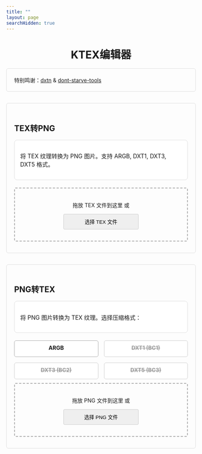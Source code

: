 ```yaml
---
title: ""
layout: page
searchHidden: true
---
```


<style>
  
  h1 {
  text-align: center;
  }
  
    .section {
        margin-bottom: 30px;
        padding: 20px;
        border: 1px solid #ddd;
        border-radius: 5px;
    }
  
  .tool-info {
  background: white;
  padding: 15px;
  border-radius: 8px;
  margin-bottom: 20px;
  font-size: 0.95rem;
  border: 1px solid #ddd;
  }
  
  .tool-info ul {
  padding-left: 20px;
  margin: 10px 0;
  }
  
  .tool-info li {
  margin-bottom: 8px;
  }
  
  .drop-zone {
  border: 2px dashed #aaa;
  padding: 20px;
  text-align: center;
  margin: 10px 0;
  cursor: pointer;
  border-radius: 3px;
  }
  .drop-zone.drag-over {
  border-color: #666;
  }
  
  
  .section button {
  border: 1px solid #ccc;
  border-radius: 5px;
  padding: 10px;
  margin: 10px auto;
  border-radius: 3px;
  cursor: pointer;
  display: block;
  width: 200px; /* 固定宽度，根据需求调整数值 */
  }
  .section button:hover {
  transform: translateY(-1px);
  box-shadow: 0 2px 8px #666;
  }
  
  .file-info {
  padding: 15px;
  background: white;
  border-radius: 8px;
  margin: 15px 0;
  font-size: 0.9rem;
  border: 1px solid #ddd;
  }

  select, .format-selector {
  width: 100%;
  padding: 12px;
  border: 2px solid #ddd;
  border-radius: 4px;
  margin: 15px 0;
  font-size: 1rem;
  background: white;
  }
  
  #dxtFormatSelect {
  display: flex;
  flex-wrap: wrap;
  gap: 15px;
  margin: 0 0 10px 0;
  }
  
  .option-card {
  border: 2px solid #ddd;
  border-radius: 8px;
  padding: 10px;
  margin-bottom: 0;
  cursor: pointer;
  transition: all 0.3s ease;
  flex: 1;
  min-width: calc(50% - 15px);
  box-sizing: border-box;
  background: white;
  text-align: center;
  }
  
  .option-card:hover {
  transform: translateY(-1px);
  box-shadow: 0 2px 8px #666;
  }
  
  .option-card.selected {
  border: 1px solid #aaa;
  border-radius: 5px;
  }
  
  .option-card h4 {
  margin: 0 0 5px 0;
  font-size: 0.9rem;
  }
  
  .option-card p {
  margin: 0;
  font-size: 0.8rem;
  }
  
  
  
  .option-card-disabled {
  border: 1px solid #ccc;
  border-radius: 5px;
  padding: 10px;
  margin-bottom: 0;
  cursor: pointer;
  transition: all 0.3s ease;
  flex: 1;
  min-width: calc(50% - 15px);
  box-sizing: border-box;
  background: white;
  text-align: center;
  }
  .option-card-disabled h4 {
  margin: 0 0 5px 0;
  font-size: 0.9rem;
  color: #999;
  }


  .progress-container {
  margin: 20px 0;
  display: none;
  }
  
  .progress-bar {
  height: 20px;
  border-radius: 4px;
  overflow: hidden;
  margin-bottom: 10px;
  }
  
  .progress-fill {
  height: 100%;
  background: #4cd964;
  width: 0%;
  transition: width 0.5s ease;
  border-radius: 4px;
  }
  
  .thumbnail {
  width: 100%;
  height: 200px;
  border-radius: 6px;
  margin: 15px 0;
  display: flex;
  align-items: center;
  justify-content: center;
  overflow: hidden;
  display: none;
  border: 1px solid #ddd;
  }
  
  .thumbnail img {
  max-width: 100%;
  max-height: 100%;
  object-fit: contain;
  }
  
  .hidden {
  display: none;
  }
  
  .error-message {
  color: red;
  background: rgba(231, 76, 60, 0.1);
  padding: 10px;
  border-radius: 4px;
  margin: 10px 0;
  display: none;
  border: 1px solid rgba(231, 76, 60, 0.2);
  }
  
  #downloadAllBtn, #downloadKlfaBtn {
  display: block;
  margin: 10px auto;
  width: 80%;
  max-width: 300px;
  }
</style>



<h1>KTEX编辑器</h1>

<div class="section">
特别鸣谢：<a href="https://github.com/LordVonAdel/dxtn" target="_blank">dxtn</a>
& <a href="https://github.com/handsomematt/dont-starve-tools" target="_blank">dont-starve-tools</a>
</div>

<!-- TEX转PNG部分 -->
<div class="section">
  <h2><i class="fas fa-file-export"></i> TEX转PNG</h2>
  <div class="tool-info">
  <p>将 TEX 纹理转换为 PNG 图片。支持 ARGB, DXT1, DXT3, DXT5 格式。</p>
  <!-- <ul> -->
  <!-- <li>DXT1 (无Alpha通道压缩)</li> -->
  <!-- <li>DXT3 (带Alpha通道压缩)</li> -->
  <!-- <li>DXT5 (高质量Alpha通道压缩)</li> -->
  <!-- <li>ARGB (未压缩32位格式)</li> -->
  <!-- </ul> -->
  </div>
  
  <div id="texDropZone" class="drop-zone">
  <!-- <i class="fas fa-file-import"></i> -->
  <p>拖放 TEX 文件到这里 或</p>
  <button id="texBrowseBtn">选择 TEX 文件</button>
  <input type="file" id="texFileInput" accept=".tex" style="display: none;">
  </div>
  
  <div class="thumbnail" id="texThumbnail">
  <!-- 预览图将在这里显示 -->
  </div>
  
  <div class="file-info" id="texInfo" style="display: none;">
  <p><strong>文件信息：</strong> <span id="texFileName"></span></p>
  <p><strong>格式：</strong> <span id="texFormat"></span></p>
  <p><strong>尺寸：</strong> <span id="texDimensions"></span></p>
  <p><strong>大小：</strong> <span id="texSize"></span></p>
  <button id="downloadPngBtn" class="btn-success" disabled>
  <i class="fas fa-download"></i> 下载PNG
  </button>
  </div>
  
  <div class="error-message" id="texError"></div>
  
  <div class="btn-group" style="display: none;">
  <button id="convertTexBtn" class="btn-primary" disabled >
  <i class="fas fa-sync-alt"></i> 转换为PNG
  </button>
  </div>
</div>

<!-- PNG转TEX部分 -->
<div class="section">
  <h2><i class="fas fa-file-import"></i> PNG转TEX</h2>
  <div class="tool-info">
  <p>将 PNG 图片转换为 TEX 纹理。选择压缩格式：</p>
  </div>
  
  <div id="dxtFormatSelect">
  <div class="option-card selected" data-format="argb">
  <h4>ARGB</h4>
  <!-- <p>最高质量 - 无压缩</p> -->
  </div>
  <div class="option-card-disabled" data-format="dxt1">
  <!-- <h4>DXT1 (BC1)</h4> -->
  <h4><s>DXT1 (BC1)</s></h4>

  <!-- <p>4:1压缩 - 适合大多数无透明纹理</p> -->
  </div>
  <div class="option-card-disabled" data-format="dxt3">
  <!-- <h4>DXT3 (BC2)</h4> -->
  <h4><s>DXT3 (BC2)</s></h4>
  <!-- <p>4:1压缩 - 带独立Alpha通道</p> -->
  </div>
  <div class="option-card-disabled" data-format="dxt5">
  <!-- <h4>DXT5 (BC3)</h4> -->
  <h4><s>DXT5 (BC3)</s></h4>
  <!-- <p>4:1压缩 - 高质量透明通道</p> -->
  </div>
  </div>
  
  <div id="pngDropZone" class="drop-zone">
  <!-- <i class="fas fa-file-import"></i> -->
  <p>拖放 PNG 文件到这里 或</p>
  <button id="texBrowseBtn">选择 PNG 文件</button>
  <!-- <p class="small">支持PNG格式图像文件</p> -->
  <input type="file" id="pngFileInput" accept=".png" style="display: none;">
  </div>
  
  
  <div class="thumbnail" id="pngThumbnail">
  <!-- 预览图将在这里显示 -->
  </div>
  
  <div class="file-info" id="pngInfo" style="display: none;">
  <p><strong>文件信息：</strong> <span id="pngFileName"></span></p>
  <p><strong>尺寸：</strong> <span id="pngDimensions"></span></p>
  <p><strong>大小：</strong> <span id="pngSize"></span></p>
  <button id="downloadTexBtn" class="btn-success" disabled>
  <i class="fas fa-download"></i> 下载TEX
  </button>
  </div>
  
  <div class="error-message" id="pngError"></div>
  
  <div class="btn-group" style="display: none;">
  <button id="convertPngBtn" class="btn-primary" disabled >
  <i class="fas fa-cogs"></i> 转换为TEX
  </button>
  </div>
</div>

<div class="progress-container" id="progressContainer">
  <div class="progress-bar">
  <div class="progress-fill" id="progressFill"></div>
  </div>
  <p id="progressText">处理中，请稍候...</p>
</div>

<!-- <div class="section"> -->
  <!-- <p><strong>免责声明：</strong> 本工具仅供学习使用，请勿用于任何非法用途。使用本工具即表示您了解并同意承担所有责任。</p> -->
<!-- </div> -->

<!-- 外部ktex.js文件 -->
<script src="/js/ktex.encrypt.js"></script>

<script>
    // 网页交互功能
    document.addEventListener('DOMContentLoaded', function() {
        // 文件选择器元素
        const texFileInput = document.getElementById('texFileInput');
        const pngFileInput = document.getElementById('pngFileInput');
        
        // 拖放区元素
        const texDropZone = document.getElementById('texDropZone');
        const pngDropZone = document.getElementById('pngDropZone');
        
        // 转换按钮元素
        const convertTexBtn = document.getElementById('convertTexBtn');
        const convertPngBtn = document.getElementById('convertPngBtn');
        
        // 下载按钮元素
        const downloadPngBtn = document.getElementById('downloadPngBtn');
        const downloadTexBtn = document.getElementById('downloadTexBtn');
        
        // 进度条元素
        const progressContainer = document.getElementById('progressContainer');
        const progressFill = document.getElementById('progressFill');
        const progressText = document.getElementById('progressText');
        
        // 文件信息元素
        const texInfo = document.getElementById('texInfo');
        const pngInfo = document.getElementById('pngInfo');
        
        // 缩略图元素
        const texThumbnail = document.getElementById('texThumbnail');
        const pngThumbnail = document.getElementById('pngThumbnail');
        
        // 错误信息元素
        const texError = document.getElementById('texError');
        const pngError = document.getElementById('pngError');
        
        // 存储当前处理的文件
        let currentTexFile = null;
        let currentPngFile = null;
        let currentDxtFormat = 'argb';
        let convertedPngData = null;
        let convertedTexData = null;
        
        // 设置当前DXT格式
        document.querySelectorAll('.option-card').forEach(card => {
            card.addEventListener('click', function() {
                document.querySelectorAll('.option-card').forEach(c => 
                    c.classList.remove('selected'));
                
                this.classList.add('selected');
                currentDxtFormat = this.dataset.format;
            });
        });
        
        

        
        // 为拖放区添加事件监听器
        setupDropZone(texDropZone, texFileInput, handleTexFile);
        setupDropZone(pngDropZone, pngFileInput, handlePngFile);
        
        // 设置拖放区功能
        function setupDropZone(dropZone, fileInput, handler) {
            dropZone.addEventListener('click', () => fileInput.click());
            
            ['dragenter', 'dragover', 'dragleave', 'drop'].forEach(eventName => {
                dropZone.addEventListener(eventName, preventDefaults, false);
            });
            
            function preventDefaults(e) {
                e.preventDefault();
                e.stopPropagation();
            }
            
            ['dragenter', 'dragover'].forEach(eventName => {
                dropZone.addEventListener(eventName, highlight, false);
            });
            
            ['dragleave', 'drop'].forEach(eventName => {
                dropZone.addEventListener(eventName, unhighlight, false);
            });
            
            function highlight() {
                dropZone.classList.add('drag-over');
            }
            
            function unhighlight() {
                dropZone.classList.remove('drag-over');
            }
            
            dropZone.addEventListener('drop', handleDrop, false);
            
            fileInput.addEventListener('change', handleInput, false);
            
            function handleDrop(e) {
                const dt = e.dataTransfer;
                const files = dt.files;
                if (files.length) {
                    handler(files[0]);
                }
            }
            
            function handleInput(e) {
                if (this.files.length) {
                    handler(this.files[0]);
                }
            }
        }
        
        // 处理TEX文件
        function handleTexFile(file) {
            if (!file.name.toLowerCase().endsWith('.tex')) {
                showError(texError, '请上传有效的TEX文件');
                return;
            }
            
            hideError(texError);
            currentTexFile = file;
            
            // 显示文件信息
            document.getElementById('texFileName').textContent = file.name;
            document.getElementById('texDimensions').textContent = "未知";
            document.getElementById('texFormat').textContent = "未知";
            document.getElementById('texSize').textContent = formatFileSize(file.size);
            texInfo.style.display = 'block';
            
            // 启用转换按钮
            convertTexBtn.disabled = false;
            downloadPngBtn.disabled = true;
            
            // 清除之前的转换结果
            convertedPngData = null;
            texThumbnail.innerHTML = '';
            texThumbnail.style.display = 'none';
            
            convertTexFn();
        }
        
        // 处理PNG文件
        function handlePngFile(file) {
            if (!file.name.toLowerCase().endsWith('.png')) {
                showError(pngError, '请上传有效的PNG文件');
                return;
            }
            
            hideError(pngError);
            currentPngFile = file;
            
            // 显示文件信息
            document.getElementById('pngFileName').textContent = file.name;
            document.getElementById('pngSize').textContent = formatFileSize(file.size);
            pngInfo.style.display = 'block';
            downloadTexBtn.disabled = true;
            
            // 清除之前的转换结果
            convertedTexData = null;
            
            // 显示预览图片
            const reader = new FileReader();
            reader.onload = function(e) {
                const img = new Image();
                img.onload = function() {
                    document.getElementById('pngDimensions').textContent = `${img.width}×${img.height}像素`;
                    pngThumbnail.innerHTML = `<img src="${e.target.result}" alt="预览">`;
                    pngThumbnail.style.display = 'flex';
                    convertPngBtn.disabled = false;
                };
                img.src = e.target.result;
            };
            reader.readAsDataURL(file);
            
            convertPngFn();
        }
        
        // 转换TEX为PNG
        convertTexBtn.addEventListener('click', convertTexFn);
        
        function convertTexFn() {
            if (!currentTexFile) return;
            
            showProgress(true);
            simulateProgress();
            
            const reader = new FileReader();
            reader.onload = function(e) {
                try {
                    const texData = new Uint8Array(e.target.result);
                    const texFile = TEXFile.fromArrayBuffer(texData.buffer);
                    
                    // 获取格式和尺寸
                    const format = texFile.getPixelFormat();
                    const width = texFile.mipmaps[0].width;
                    const height = texFile.mipmaps[0].height;
                    
                    // 更新文件信息
                    document.getElementById('texDimensions').textContent = `${width}×${height}像素`;
                    document.getElementById('texFormat').textContent = format.toUpperCase();
                    
                    
                    // 创建compression对象
                    let compression;
                    switch(format) {
                        case 'dxt1':
                            compression = {
                                blockSize: DXT1BlockSize,
                                blockDecompressMethod: decompressBlockDXT1
                            };
                            break;
                        case 'dxt3':
                            compression = {
                                blockSize: DXT3BlockSize,
                                blockDecompressMethod: decompressBlockDXT3
                            };
                            break;
                        case 'dxt5':
                            compression = {
                                blockSize: DXT5BlockSize,
                                blockDecompressMethod: decompressBlockDXT5
                            };
                            break;
                        case 'argb':
                            // 对于ARGB格式，不需要压缩
                            compression = null;
                            break;
                        default:
                            throw new Error("不支持的DXT格式");
                    }
                    
                    
                    let rgbaData;
                    
                    // 处理不同的格式
                    if (format === 'argb') {
                        // ARGB格式直接使用原始数据
                        rgbaData = texFile.mipmaps[0].data;
                    } else {
                        // DXT格式需要解压缩
                        rgbaData = decompress(width, height, texFile.mipmaps[0].data, compression);
                    }
                    
                    
                    // 修复：翻转图像数据（解决上下颠倒问题）
                    const flippedData = new Uint8ClampedArray(rgbaData.length);
                    for (let y = 0; y < height; y++) {
                        for (let x = 0; x < width; x++) {
                            const srcIndex = (y * width + x) * 4;
                            const destIndex = ((height - 1 - y) * width + x) * 4;
                            flippedData[destIndex] = rgbaData[srcIndex];         // R
                            flippedData[destIndex + 1] = rgbaData[srcIndex + 1]; // G
                            flippedData[destIndex + 2] = rgbaData[srcIndex + 2]; // B
                            flippedData[destIndex + 3] = rgbaData[srcIndex + 3]; // A
                        }
                    }
                    
                    // 创建Canvas并绘制图像
                    const canvas = document.createElement('canvas');
                    canvas.width = width;
                    canvas.height = height;
                    const ctx = canvas.getContext('2d');
                    const imageData = ctx.createImageData(width, height);
                    imageData.data.set(flippedData)
                    ctx.putImageData(imageData, 0, 0);
                    
                    // 转换为PNG数据URL
                    convertedPngData = canvas.toDataURL('image/png');
                    
                    // 显示转换后的图像
                    texThumbnail.innerHTML = `<img src="${convertedPngData}" alt="转换后的PNG">`;
                    texThumbnail.style.display = 'flex';
                    
                    // 启用下载按钮
                    convertTexBtn.disabled = true;
                    downloadPngBtn.disabled = false;
                    showProgress(false);
                } catch (error) {
                    showError(texError, `转换失败: ${error.message}`);
                    showProgress(false);
                }
            };
            reader.readAsArrayBuffer(currentTexFile);
        };
        
        // 转换PNG为TEX
        convertPngBtn.addEventListener('click', convertPngFn);
        
        function convertPngFn() {
            if (!currentPngFile) return;
            
            showProgress(true);
            simulateProgress();
            
            const reader = new FileReader();
            reader.onload = function(e) {
                const img = new Image();
                img.onload = function() {
                    try {
                        const canvas = document.createElement('canvas');
                        canvas.width = img.width;
                        canvas.height = img.height;
                        const ctx = canvas.getContext('2d');
                        ctx.drawImage(img, 0, 0);
                        
                        // 获取图像数据
                        const imageData = ctx.getImageData(0, 0, img.width, img.height);
                        const rgbaData = imageData.data;
                        
                        // 创建compression对象
                        let compression;
                        switch(currentDxtFormat) {
                            case 'dxt1':
                                compression = {
                                    blockSize: DXT1BlockSize,
                                    blockCompressMethod: compressBlockDXT1
                                };
                                break;
                            case 'dxt3':
                                compression = {
                                    blockSize: DXT3BlockSize,
                                    blockCompressMethod: compressBlockDXT3
                                };
                                break;
                            case 'dxt5':
                                compression = {
                                    blockSize: DXT5BlockSize,
                                    blockCompressMethod: compressBlockDXT5
                                };
                                break;
                            case 'argb':
                                // 对于ARGB格式，不需要压缩
                                compression = null;
                                break;
                            default:
                                throw new Error("不支持的DXT格式");
                        }
                        
                        const width = img.width;
                        const height = img.height;
                        
                        // 修复：翻转图像数据（解决上下颠倒问题）
                        const flippedData = new Uint8ClampedArray(rgbaData.length);
                        for (let y = 0; y < height; y++) {
                            for (let x = 0; x < width; x++) {
                                const srcIndex = (y * width + x) * 4;
                                const destIndex = ((height - 1 - y) * width + x) * 4;
                                flippedData[destIndex] = rgbaData[srcIndex];         // R
                                flippedData[destIndex + 1] = rgbaData[srcIndex + 1]; // G
                                flippedData[destIndex + 2] = rgbaData[srcIndex + 2]; // B
                                flippedData[destIndex + 3] = rgbaData[srcIndex + 3]; // A
                            }
                        }
                        
                        // 创建TEX文件
                        let texData;
                        if (currentDxtFormat === 'argb') {
                            // 对于ARGB格式，直接使用原始数据
                            texData = flippedData;
                        } else {
                            // 使用compress函数压缩数据
                            texData = compress(img.width, img.height, flippedData, compression);
                        }
                        
                        
                        
                        // 创建TEX文件对象
                        const texFile = new TEXFile();
                        texFile.header.pixelFormat = getPixelFormatValue(currentDxtFormat);
                        const mipmap = {
                            width: img.width,
                            height: img.height,
                            pitch: currentDxtFormat === 'argb' ? img.width * 4 : img.width,
                            dataSize: texData.length,
                            data: texData
                        };
                        texFile.mipmaps.push(mipmap);
                        
                        // 转换为ArrayBuffer
                        const texArrayBuffer = texFile.toArrayBuffer();
                        
                        // 存储转换后的数据
                        convertedTexData = new Blob([texArrayBuffer], {type: 'application/octet-stream'});
                        
                        // 更新文件信息
                        document.getElementById('texDimensions').textContent = `${img.width}×${img.height}像素`;
                        document.getElementById('texFormat').textContent = currentDxtFormat.toUpperCase();
                        document.getElementById('texSize').textContent = formatFileSize(convertedTexData.size);
                        
                        // 启用下载按钮
                        convertPngBtn.disabled = true;
                        downloadTexBtn.disabled = false;
                        showProgress(false);
                    } catch (error) {
                        showError(pngError, `转换失败: ${error.message}`);
                        showProgress(false);
                    }
                };
                img.src = e.target.result;
            };
            reader.readAsDataURL(currentPngFile);
        };
        
        // 辅助函数：获取像素格式的数值表示
        function getPixelFormatValue(format) {
            switch(format) {
                case 'dxt1': return 0;
                case 'dxt3': return 1;
                case 'dxt5': return 2;
                case 'argb': return 4;
                default: return 0; // 默认为DXT1
            }
        }

        
        // 下载转换后的PNG文件
        downloadPngBtn.addEventListener('click', function() {
            if (!convertedPngData) return;
            
            const link = document.createElement('a');
            link.href = convertedPngData;
            link.download = currentTexFile ? 
                currentTexFile.name.replace('.tex', '.png') : 'converted.png';
            document.body.appendChild(link);
            link.click();
            document.body.removeChild(link);
        });
        
        // 下载转换后的TEX文件
        downloadTexBtn.addEventListener('click', function() {
            if (!convertedTexData) return;
            
            const url = URL.createObjectURL(convertedTexData);
            const link = document.createElement('a');
            link.href = url;
            link.download = currentPngFile ? 
                currentPngFile.name.replace('.png', '.tex') : 'converted.tex';
            document.body.appendChild(link);
            link.click();
            document.body.removeChild(link);
            
            // 释放对象URL
            setTimeout(() => URL.revokeObjectURL(url), 100);
        });
        
        // 显示/隐藏进度条
        function showProgress(show) {
            progressContainer.style.display = show ? 'block' : 'none';
            if (show) {
                progressFill.style.width = '0%';
                progressText.textContent = '处理中，请稍候...';
            }
        }
        
        // 模拟进度更新
        function simulateProgress() {
            let width = 0;
            const interval = setInterval(() => {
                width += 5 + Math.random() * 15;
                if (width >= 100) {
                    width = 100;
                    clearInterval(interval);
                }
                progressFill.style.width = `${width}%`;
                
                if (width < 30) {
                    progressText.textContent = '读取文件...';
                } else if (width < 60) {
                    progressText.textContent = '解码图像...';
                } else if (width < 90) {
                    progressText.textContent = '应用DXT压缩...';
                } else {
                    progressText.textContent = '完成！';
                }
            }, 200);
        }
        
        // 格式化文件大小
        function formatFileSize(bytes) {
            if (bytes < 1024) return bytes + ' B';
            else if (bytes < 1048576) return (bytes / 1024).toFixed(2) + ' KB';
            else return (bytes / 1048576).toFixed(2) + ' MB';
        }
        
        // 显示错误信息
        function showError(element, message) {
            element.textContent = message;
            element.style.display = 'block';
        }
        
        // 隐藏错误信息
        function hideError(element) {
            element.style.display = 'none';
        }
    });
</script>